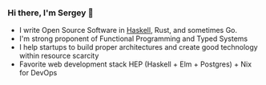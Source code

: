 ### Hi there, I'm Sergey 👋

- I write Open Source Software in [Haskell](https://hackage.haskell.org/user/sigrlami), Rust, and sometimes Go.
- I'm strong proponent of Functional Programming and Typed Systems
- I help startups to build proper architectures and create good technology within resource scarcity 
- Favorite web development stack HEP (Haskell + Elm + Postgres) + Nix for DevOps

<!--
**sigrlami/sigrlami** is a ✨ _special_ ✨ repository because its `README.md` (this file) appears on your GitHub profile.

Here are some ideas to get you started:

- 🔭 I’m currently working on ...
- 🌱 I’m currently learning ...
- 👯 I’m looking to collaborate on ...
- 🤔 I’m looking for help with ...
- 💬 Ask me about ...
- 📫 How to reach me: ...
- 😄 Pronouns: ...
- ⚡ Fun fact: ...
-->
